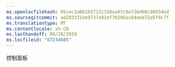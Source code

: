 ```yaml
---
ms.openlocfilehash: 05cec3a0b1b5712c338aa07c9e72bd60c80934ed
ms.sourcegitcommit: ad203331ee9737e82ef70206ac04eeb72a5f9c7f
ms.translationtype: MT
ms.contentlocale: zh-CN
ms.lasthandoff: 06/18/2019
ms.locfileid: "67234685"
---
```

控制面板